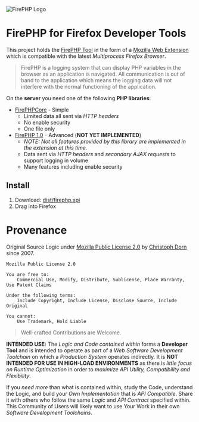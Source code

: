 ![FirePHP Logo](https://rawgit.com/firephp/firephp-for-firefox-devtools/master/src/skin/Logo.png "FirePHP Logo")

FirePHP for Firefox Developer Tools
===================================

This project holds the [FirePHP Tool](http://firephp.org) in the form of a [Mozilla Web Extension](https://developer.mozilla.org/en-US/Add-ons/WebExtensions) which is compatible with the latest *Multiprocess Firefox Browser*.

> FirePHP is a logging system that can display PHP variables in the browser as an application is navigated. All communication is out of band to the application which means the logging data will not interfere with the normal functioning of the application.

On the **server** you need one of the following **PHP libraries**:

  * [FirePHPCore](https://github.com/firephp/firephp-core) - Simple
    * Limited data all sent via *HTTP headers*
    * No enable security
    * One file only
  * [FirePHP 1.0](https://github.com/firephp/firephp) - Advanced (**NOT YET IMPLEMENTED**)
    * *NOTE: Not all features provided by this library are implemented in the extension at this time.*
    * Data sent via *HTTP headers* and *secondary AJAX requests* to support logging in volume
    * Many features including enable security

Install
-------

  1. Download: [dist/firephp.xpi](https://github.com/firephp/firephp-for-firefox-devtools/raw/master/dist/firephp.xpi)
  2. Drag into Firefox


Provenance
==========

Original Source Logic under [Mozilla Public License 2.0](https://opensource.org/licenses/MPL-2.0) by [Christoph Dorn](http://christophdorn.com) since 2007.

```
Mozilla Public License 2.0

You are free to:
    Commercial Use, Modify, Distribute, Sublicense, Place Warranty, Use Patent Claims

Under the following terms:
    Include Copyright, Include License, Disclose Source, Include Original

You cannot:
    Use Trademark, Hold Liable
```

> Well-crafted Contributions are Welcome.

**INTENDED USE:** The *Logic and Code contained within* forms a **Developer Tool** and is intended to operate as part of a *Web Software Development Toolchain* on which a *Production System* operates indirectly. It is **NOT INTENDED FOR USE IN HIGH-LOAD ENVIRONMENTS** as there is *little focus on Runtime Optimization* in order to *maximize API Utility, Compatibility and Flexibility*.

If you *need more* than what is contained within, study the Code, understand the Logic, and build your *Own Implementation* that is *API Compatible*. Share it with others who follow the same *Logic* and *API Contract* specified within. This Community of Users will likely want to use Your Work in their own *Software Development Toolchains*.
